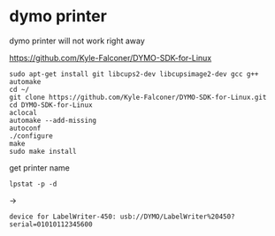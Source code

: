 # dymo printer

dymo printer will not work right away

https://github.com/Kyle-Falconer/DYMO-SDK-for-Linux

```
sudo apt-get install git libcups2-dev libcupsimage2-dev gcc g++ automake
cd ~/
git clone https://github.com/Kyle-Falconer/DYMO-SDK-for-Linux.git
cd DYMO-SDK-for-Linux
aclocal
automake --add-missing
autoconf
./configure
make
sudo make install
```


get printer name
```
lpstat -p -d
```

->
```
device for LabelWriter-450: usb://DYMO/LabelWriter%20450?serial=01010112345600
```
